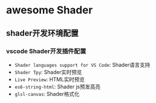 # awesome Shader

## shader开发环境配置

### vscode Shader开发插件配置

- `Shader languages support for VS Code`: Shader语言支持
- `Shader Tpy`: Shader实时预览
- `Live Preview`: HTML实时预览
- `es6-string-html`: Shader js预发高亮
- `glsl-canvas`: Shader格式化

